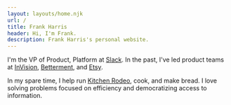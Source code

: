 ```yaml
---
layout: layouts/home.njk
url: /
title: Frank Harris
header: Hi, I'm Frank.
description: Frank Harris's personal website.
---
```


I'm the VP of Product, Platform at [Slack](https://www.slack.com). In the past, I've led product teams at [InVision](https://www.invision.com), [Betterment](https://www.betterment.com), and [Etsy](https://www.etsy.com). 

In my spare time, I help run [Kitchen Rodeo](https://kitchen.rodeo), <span class="cook">cook</span>, and make <span class="bread">bread</span>. I love solving problems focused on <span class="efficiency">efficiency</span> and <span class="access">democratizing access to information</span>.

